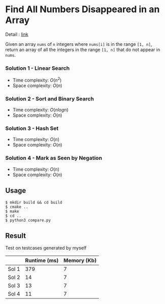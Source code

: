 # Find All Numbers Disappeared in an Array
Detail : [link](https://leetcode.com/problems/find-all-numbers-disappeared-in-an-array/)

Given an array `nums` of `n` integers where `nums[i]` is in the range `[1, n]`, return an array of all the integers in the range `[1, n]` that do not appear in `nums`.

### Solution 1 - Linear Search
* Time complexity: $O(n^2)$
* Space complexity: $O(n)$

### Solution 2 - Sort and Binary Search
* Time complexity: $O(nlog n)$
* Space complexity: $O(n)$

### Solution 3 - Hash Set
* Time complexity: $O(n)$
* Space complexity: $O(n)$

### Solution 4 - Mark as Seen by Negation
* Time complexity: $O(n)$
* Space complexity: $O(n)$

## Usage
```shell
$ mkdir build && cd build
$ cmake ..
$ make
$ cd ..
$ python3 compare.py
```

## Result
Test on testcases generated by myself

|       | Runtime (ms) | Memory (Kb) |
|-------|--------------|-------------|
| Sol 1 | 379          | 7           |
| Sol 2 | 14           | 7           |
| Sol 3 | 13           | 7           |
| Sol 4 | 11           | 7           |
